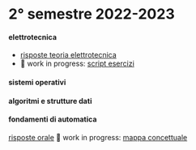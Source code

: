 # 2° semestre 2022-2023

#### elettrotecnica
- [risposte teoria elettrotecnica](https://www.notion.so/antolab/Risposte-Teoria-Elettrotecnica-776f902e4b4d4e1d99c79f2014bf1e13?pvs=4)
- 🚧 work in progress: [script esercizi](https://github.com/totoLab/code-ingegneria-informatica/tree/main/elettrotecnica/script_esercizi)

#### sistemi operativi

#### algoritmi e strutture dati

#### fondamenti di automatica

[risposte orale](https://antolab.notion.site/Risposte-Orale-Automatica-b41670e935974637b3d9b75f647dd595?pvs=4)
🚧 work in progress:
[mappa concettuale](https://xmind.works/share/0XIyy7Pr)
